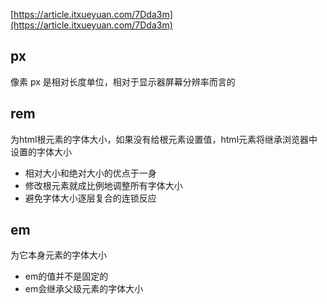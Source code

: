 [https://article.itxueyuan.com/7Dda3m](https://article.itxueyuan.com/7Dda3m)

## px
像素 px 是相对长度单位，相对于显示器屏幕分辨率而言的

## rem
为html根元素的字体大小，如果没有给根元素设置值，html元素将继承浏览器中设置的字体大小

- 相对大小和绝对大小的优点于一身
- 修改根元素就成比例地调整所有字体大小
- 避免字体大小逐层复合的连锁反应

## em
为它本身元素的字体大小
- em的值并不是固定的
- em会继承父级元素的字体大小

